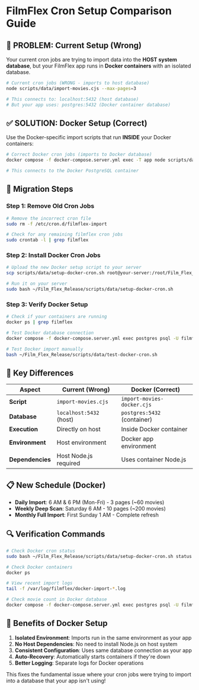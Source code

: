 # FilmFlex Cron Setup Comparison Guide

## 🚨 **PROBLEM: Current Setup (Wrong)**

Your current cron jobs are trying to import data into the **HOST system database**, but your FilmFlex app runs in **Docker containers** with an isolated database.

```bash
# Current cron jobs (WRONG - imports to host database)
node scripts/data/import-movies.cjs --max-pages=3

# This connects to: localhost:5432 (host database)
# But your app uses: postgres:5432 (Docker container database)
```

## ✅ **SOLUTION: Docker Setup (Correct)**

Use the Docker-specific import scripts that run **INSIDE** your Docker containers:

```bash
# Correct Docker cron jobs (imports to Docker database)
docker compose -f docker-compose.server.yml exec -T app node scripts/data/import-movies-docker.cjs --max-pages=3

# This connects to the Docker PostgreSQL container
```

## 🔄 **Migration Steps**

### Step 1: Remove Old Cron Jobs
```bash
# Remove the incorrect cron file
sudo rm -f /etc/cron.d/filmflex-import

# Check for any remaining filmflex cron jobs
sudo crontab -l | grep filmflex
```

### Step 2: Install Docker Cron Jobs
```bash
# Upload the new Docker setup script to your server
scp scripts/data/setup-docker-cron.sh root@your-server:/root/Film_Flex_Release/scripts/data/

# Run it on your server
sudo bash ~/Film_Flex_Release/scripts/data/setup-docker-cron.sh
```

### Step 3: Verify Docker Setup
```bash
# Check if your containers are running
docker ps | grep filmflex

# Test Docker database connection
docker compose -f docker-compose.server.yml exec postgres psql -U filmflex -d filmflex -c "SELECT COUNT(*) FROM movies;"

# Test Docker import manually
bash ~/Film_Flex_Release/scripts/data/test-docker-cron.sh
```

## 🎯 **Key Differences**

| Aspect | Current (Wrong) | Docker (Correct) |
|--------|----------------|------------------|
| **Script** | `import-movies.cjs` | `import-movies-docker.cjs` |
| **Database** | `localhost:5432` (host) | `postgres:5432` (container) |
| **Execution** | Directly on host | Inside Docker container |
| **Environment** | Host environment | Docker app environment |
| **Dependencies** | Host Node.js required | Uses container Node.js |

## 📋 **New Schedule (Docker)**

- **Daily Import**: 6 AM & 6 PM (Mon-Fri) - 3 pages (~60 movies)
- **Weekly Deep Scan**: Saturday 6 AM - 10 pages (~200 movies) 
- **Monthly Full Import**: First Sunday 1 AM - Complete refresh

## 🔍 **Verification Commands**

```bash
# Check Docker cron status
sudo bash ~/Film_Flex_Release/scripts/data/setup-docker-cron.sh status

# Check Docker containers
docker ps

# View recent import logs
tail -f /var/log/filmflex/docker-import-*.log

# Check movie count in Docker database
docker compose -f docker-compose.server.yml exec postgres psql -U filmflex -d filmflex -c "SELECT COUNT(*) FROM movies;"
```

## 🚀 **Benefits of Docker Setup**

1. **Isolated Environment**: Imports run in the same environment as your app
2. **No Host Dependencies**: No need to install Node.js on host system
3. **Consistent Configuration**: Uses same database connection as your app
4. **Auto-Recovery**: Automatically starts containers if they're down
5. **Better Logging**: Separate logs for Docker operations

This fixes the fundamental issue where your cron jobs were trying to import into a database that your app isn't using!